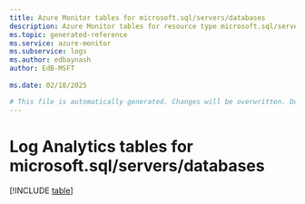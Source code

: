 ```yaml
---
title: Azure Monitor tables for microsoft.sql/servers/databases
description: Azure Monitor tables for resource type microsoft.sql/servers/databases
ms.topic: generated-reference
ms.service: azure-monitor
ms.subservice: logs
ms.author: edbaynash
author: EdB-MSFT
   
ms.date: 02/18/2025

# This file is automatically generated. Changes will be overwritten. Do not change this file directly.
---
```


# Log Analytics tables for microsoft.sql/servers/databases  

[!INCLUDE [table](~/reusable-content/ce-skilling/azure/includes/azure-monitor/reference/tables/microsoft-sql_servers_databases-include.md)]

